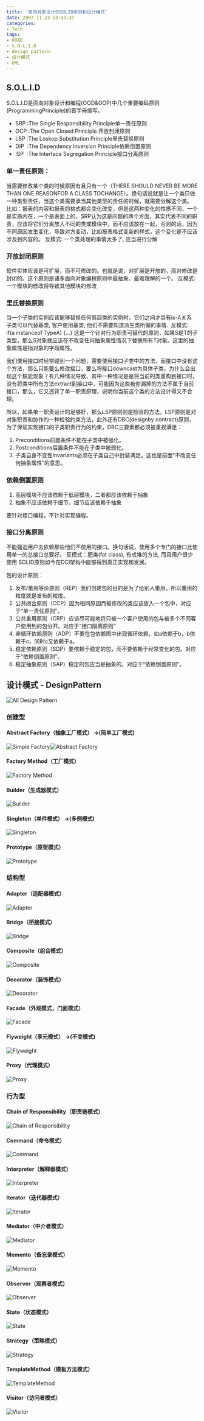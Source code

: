 ```yaml
---
title: '面向对象设计的SOLID原则和设计模式'
date: 2007-11-23 13:43:37
categories: 
- Tech
tags: 
- OOAD
- S.O.L.I.D
- design pattern
- 设计模式
- UML
---
```

## S.O.L.I.D

S.O.L.I.D是面向对象设计和编程(OOD&OOP)中几个重要编码原则(ProgrammingPrinciple)的首字母缩写。
- SRP :The Single Responsibility Principle单一责任原则 
- OCP :The Open Closed Principle 开放封闭原则 
- LSP :The Loskop Substitution Principle里氏替换原则 
- DIP  :The Dependency Inversion Principle依赖倒置原则 
- ISP  :The Interface Segregation Principle接口分离原则

### 单一责任原则： 

当需要修改某个类的时候原因有且只有一个（THERE SHOULD NEVER BE MORE THAN ONE REASONFOR A CLASS TOCHANGE）。换句话说就是让一个类只做一种类型责任，当这个类需要承当其他类型的责任的时候，就需要分解这个类。
比如：报表的内容和报表的格式都会变化改变，但是这两种变化的性质不同，一个是实质内在，一个是表面上的，SRP认为这是问题的两个方面，其实代表不同的职责，应该将它们分离放入不同的类或模块中，而不应该放在一起，否则的话，因为不同原因发生变化，导致对方变动，比如报表格式变新的样式，这个变化是不应该涉及到内容的。
反模式: 一个类处理的事情太多了, 应当进行分解

### 开放封闭原则 

软件实体应该是可扩展，而不可修改的。也就是说，对扩展是开放的，而对修改是封闭的。这个原则是诸多面向对象编程原则中最抽象、最难理解的一个。
反模式: 一个模块的修改将导致其他模块的修改

### 里氏替换原则 

当一个子类的实例应该能够替换任何其超类的实例时，它们之间才具有is-A关系
子类可以代替基类, 客户使用基类, 他们不需要知道派生类所做的事情. 
反模式: if(a instanceof TypeA) {...}
这是一个针对行为职责可替代的原则，如果S是T的子类型，那么S对象就应该在不改变任何抽象属性情况下替换所有T对象。这里的抽象属性是指对象的字段属性。

我们使用接口时经常碰到一个问题，需要使用接口子类中的方法，而接口中没有这个方法，那么只能要么修改接口，要么将接口downcast为具体子类。为什么会出现这个尴尬现象？有几种情况导致，其中一种情况是是将当前的类重构到接口时，没有将类中所有方法extract到接口中，可能因为这些被你漏掉的方法不属于当前接口，那么，它又违背了单一职责原理，说明你当前这个类的方法设计得又不合理。

所以，如果单一职责设计的足够好，那么LSP原则则是检验的方法。LSP原则是对对象职责和协作的一种检验约束方法，此外还有DBC(designby contract)原则，为了保证实现接口的子类职责行为的约束，DBC三要素都必须被重视满足：
1. Preconditions前置条件不能在子类中被强化。
2. Postconditions后置条件不能在子类中被弱化。
3. 子类自身不变性Invariants必须在子类自己中封装满足。这也是前面“不改变任何抽象属性”的意思。

### 依赖倒置原则

1. 高层模块不应该依赖于低层模块，二者都应该依赖于抽象 
2. 抽象不应该依赖于细节，细节应该依赖于抽象

要针对接口编程，不针对实现编程。

### 接口分离原则 

不能强迫用户去依赖那些他们不使用的接口。换句话说，使用多个专门的接口比使用单一的总接口总要好。
反模式：肥类(fat class), 有成堆的方法, 而且用户很少使用
SOLID原则如今在DCI架构中能够得到真正实现和发展。

包的设计原则： 
1. 发布/重用等价原则（REP）我们创建包的目的是为了给别人重用，所以重用的粒度就是发布的粒度。 
2. 公共闭合原则（CCP）因为相同原因而被修改的类应该放入一个包中，对应于“单一责任原则”。 
3. 公共重用原则（CRP）应该尽可能地将只被一个客户使用的包与被多个不同客户使用到的包分开。对应于“接口隔离原则” 
4. 非循环依赖原则（ADP）不要在包依赖图中出现循环依赖。如a依赖于b，b依赖于c，同时c又依赖于a。 
5. 稳定依赖原则（SDP）要依赖于稳定的包，而不要依赖于经常变化的包。对应于“依赖倒置原则”。 
6. 稳定抽象原则（SAP）稳定的包应当是抽象的。对应于“依赖倒置原则”。

## 设计模式 - DesignPattern

![All Design Pattern](/images/2007/11/0026uWfMty6EOrFGw6T8b.jpg)

### 创建型 

#### Abstract Factory（抽象工厂模式） ->(简单工厂模式) 
![Simple Factory](/images/2007/11/0026uWfMty6EOqOJ49L65.jpg)![Abstract Factory](/images/2007/11/0026uWfMty6EOqN5gasf0.jpg)

#### Factory Method（工厂模式） 
![Factory Method](/images/2007/11/0026uWfMty6EOqQK4Pn91.jpg)

#### Builder（生成器模式） 
![Builder](/images/2007/11/0026uWfMty6EOr0jFlk56.jpg)

#### Singleton（单件模式） ->(多例模式) 
![Singleton](/images/2007/11/0026uWfMty6EOr2oU0Z9d.png)

#### Prototype（原型模式） 
![Prototype](/images/2007/11/0026uWfMty6EOr5eluCbe.jpg)

### 结构型 

#### Adapter（适配器模式） 
![Adapter](/images/2007/11/0026uWfMty6EOr6bIGu22.jpg)

#### Bridge（桥接模式） 
![Bridge](/images/2007/11/0026uWfMty6EOr6ZUg55d.jpg)

#### Composite（组合模式） 
![Composite](/images/2007/11/0026uWfMty6EOr8EXtG7c.jpg)

#### Decorator（装饰模式） 
![Decorator](/images/2007/11/0026uWfMty6EOraxt72e0.jpg)

#### Facade（外观模式，门面模式） 
![Facade](/images/2007/11/0026uWfMty6EOrck0eAc8.jpg)

#### Flyweight（享元模式） ->(不变模式) 
![Flyweight](/images/2007/11/0026uWfMty6EOrdjcdtcb.jpg)

#### Proxy（代理模式） 
![Proxy](/images/2007/11/0026uWfMty6EOrgcvpW84.jpg)

### 行为型 

#### Chain of Responsibility（职责链模式） 
![Chain of Responsibility](/images/2007/11/0026uWfMty6EOrjzbhRb7.jpg)

#### Command（命令模式） 
![Command](/images/2007/11/0026uWfMty6EOrm2vi74f.jpg)

#### Interpreter（解释器模式） 
![Interpreter](/images/2007/11/0026uWfMty6EOrn0TRN73.jpg)

#### Iterator（迭代器模式） 
![Iterator](/images/2007/11/0026uWfMty6EOrpghlqa4.png)

#### Mediator（中介者模式） 
![Mediator](/images/2007/11/0026uWfMty6EOrq7gpR0b.jpg)

#### Memento（备忘录模式）
![Memento](/images/2007/11/0026uWfMty6EOrrnNWx09.jpg)
 

#### Observer（观察者模式） 
![Observer](/images/2007/11/0026uWfMty6EOrzF3Aoe4.jpg)

#### State（状态模式） 
![State](/images/2007/11/0026uWfMty6EOrALV0re7.jpg)

#### Strategy（策略模式）
![Strategy](/images/2007/11/0026uWfMty6EOrBSlfTed.png)

#### TemplateMethod（模板方法模式） 
![TemplateMethod](/images/2007/11/0026uWfMty6EOrD2BNI1e.jpg)

#### Visitor（访问者模式） 
![Visitor](/images/2007/11/0026uWfMty6EOrE85fZ53.png)
